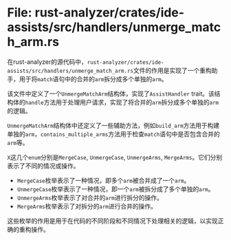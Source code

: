 # File: rust-analyzer/crates/ide-assists/src/handlers/unmerge_match_arm.rs

在rust-analyzer的源代码中，`rust-analyzer/crates/ide-assists/src/handlers/unmerge_match_arm.rs`文件的作用是实现了一个重构助手，用于将`match`语句中的合并的`arm`拆分成多个单独的`arm`。

该文件中定义了一个`UnmergeMatchArm`结构体，实现了`AssistHandler` trait。该结构体的`handle`方法用于处理用户请求，实现了将合并的`arm`拆分成多个单独的`arm`的逻辑。

`UnmergeMatchArm`结构体中还定义了一些辅助方法，例如`build_arm`方法用于构建单独的`arm`，`contains_multiple_arms`方法用于检查`match`语句中是否包含合并的`arm`等。

`X`这几个`enum`分别是`MergeCase`, `UnmergeCase`, `UnmergeArms`, `MergeArms`。它们分别表示了不同的情况或操作。

- `MergeCase`枚举表示了一种情况，即多个`arm`被合并成了一个`arm`。
- `UnmergeCase`枚举表示了一种情况，即一个`arm`被拆分成了多个单独的`arm`。
- `UnmergeArms`枚举表示了对合并的`arm`进行拆分的操作。
- `MergeArms`枚举表示了对拆分的`arm`进行合并的操作。

这些枚举的作用是用于在代码的不同阶段和不同情况下处理相关的逻辑，以实现正确的重构操作。

